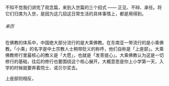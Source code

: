 不知不觉我们讲完了观念篇，来到入世篇的三个招式 —— 正见、不辩、承任。将它们归类为入世，是因为这几招这日常生活的具体事情上，都是用得到。

###### 来历

在佛教的体系中，中国绝大部分流行的是大乘佛教。在东南亚一带流行的是小乘佛教。「小乘」的名字是中土宗教人士稍带贬义的称呼，他们自称是「上座部」。大乘佛教修行里最核心的教义是「大愿」，也就是「发菩提心」。大乘佛教认为这是一切修行的基础，往后的修行也要围绕这个核心展开。大概意思是你上小学第一天，入学的时候就要奔着院士、诺贝尔奖去。

上座部则相反，



